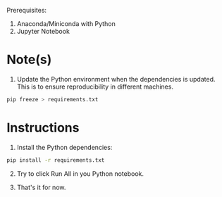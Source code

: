 

Prerequisites:
1. Anaconda/Miniconda with Python
2. Jupyter Notebook

# Note(s)
1. Update the Python environment when the dependencies is updated. This is to ensure reproducibility in different machines.
```bash
pip freeze > requirements.txt
```


# Instructions
1. Install the Python dependencies:

```bash
pip install -r requirements.txt
```

2. Try to click Run All in you Python notebook.

3. That's it for now.